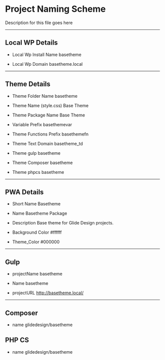 # Project Naming Scheme

Description for this file goes here

-------------------------------------------------------

## Local WP Details

* Local Wp Install Name
basetheme

* Local Wp Domain
basetheme.local

---

## Theme Details

* Theme Folder Name
basetheme

* Theme Name (style.css)
Base Theme

* Theme Package Name
Base Theme

* Variable Prefix
basethemevar

* Theme Functions Prefix
basethemefn

* Theme Text Domain
basetheme_td

* Theme gulp
basetheme

* Theme Composer
basetheme

* Theme phpcs
basetheme

---

## PWA Details

* Short Name
Basetheme

* Name
Basetheme Package

* Description
Base theme for Glide Design projects.

* Background Color
#ffffff

* Theme_Color
#000000

---

## Gulp

* projectName
basetheme

* Name
basetheme

* projectURL
http://basetheme.local/

---

## Composer

* name
glidedesign/basetheme

## PHP CS

* name
glidedesign/basetheme
